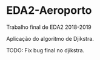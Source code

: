 # EDA2-Aeroporto

Trabalho final de EDA2 2018-2019

Aplicação do algoritmo de Djikstra.

TODO: Fix bug final no djikstra.
